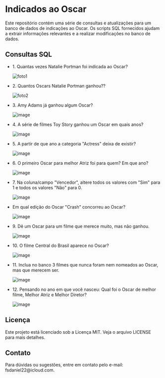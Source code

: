 <h1>Indicados ao Oscar</h1>
Este repositório contém uma série de consultas e atualizações para um banco de dados de indicações ao Oscar. Os scripts SQL fornecidos ajudam a extrair informações relevantes e a realizar modificações no banco de dados.

<h2>Consultas SQL</h2>

<ul>
<li>1. Quantas vezes Natalie Portman foi indicada ao Oscar?</li>
  
![foto1](https://github.com/user-attachments/assets/dfb3649d-af52-4e75-8809-e100d8c0d52a)

<li>2. Quantos Oscars Natalie Portman ganhou??</li>

![foto2](https://github.com/user-attachments/assets/1e3277f0-d9b6-42ea-9bdb-3ee0f8587365)

<li>3. Amy Adams já ganhou algum Oscar?</li>

![image](https://github.com/user-attachments/assets/792ecb86-a43b-4b32-953d-0646dace2a9f)

<li>4. A série de filmes Toy Story ganhou um Oscar em quais anos?</li>

![image](https://github.com/user-attachments/assets/5e508f64-c4e4-4695-a873-2211c2e6ebcd)


<li>5.  A partir de que ano a categoria "Actress" deixa de existir?</li>

![image](https://github.com/user-attachments/assets/6ba3a108-0c60-4bba-821e-5676f4e026c4)


<li>6. O primeiro Oscar para melhor Atriz foi para quem? Em que ano?</li>

![image](https://github.com/user-attachments/assets/9995d4ad-0798-4e4d-8b40-d3b705aa66c8)


<li>7. Na coluna/campo "Vencedor", altere todos os valores com "Sim" para 1 e todos os valores "Não" para 0.</li>

![image](https://github.com/user-attachments/assets/81078ca3-d540-4b3d-8962-df0b3e1c4ce2)


<li>Em qual edição do Oscar "Crash" concorreu ao Oscar?</li>

![image](https://github.com/user-attachments/assets/7e1a6321-a387-447d-bd23-05d5a6308dc8)


<li>9. Dê um Oscar para um filme que merece muito, mas não ganhou.</li>

![image](https://github.com/user-attachments/assets/5dad7230-7e31-4704-a786-6b19ff1d9ba0)


<li>10. O filme Central do Brasil aparece no Oscar?</li>

![image](https://github.com/user-attachments/assets/7ee03406-cf72-4523-b314-9e94f17ccc14)


<li>11. Inclua no banco 3 filmes que nunca foram nem nomeados ao Oscar, mas que merecem ser.</li>

![image](https://github.com/user-attachments/assets/af23e344-ba0e-4020-baf3-5ef532fc44b1)


<li>12. Pensando no ano em que você nasceu: Qual foi o Oscar de melhor filme, Melhor Atriz e Melhor Diretor?</li>

![image](https://github.com/user-attachments/assets/dbc7e500-1503-4e56-98cb-bbf3c3ff0d62)


</ul>

<h2>Licença</h2>
Este projeto está licenciado sob a Licença MIT. Veja o arquivo LICENSE para mais detalhes.

<h2>Contato</h2>
Para dúvidas ou sugestões, entre em contato pelo e-mail: fsdaniel22@icloud.com.

